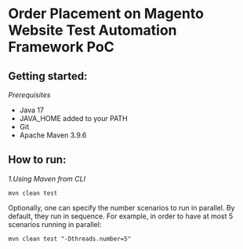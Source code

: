 # Order Placement on Magento Website Test Automation Framework PoC

## Getting started:

*Prerequisites*

- Java 17
- JAVA_HOME added to your PATH
- Git
- Apache Maven 3.9.6

## How to run:

*1.Using Maven from CLI*

```shell
mvn clean test
```

Optionally, one can specify the number scenarios to run in parallel. By default, they run in sequence.
For example, in order to have at most 5 scenarios running in parallel:

```shell
mvn clean test "-Dthreads.number=5"
```